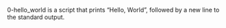 0-hello_world is a script that prints “Hello, World”, followed by a new line to the standard output.
